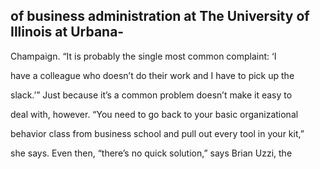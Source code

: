 ## of business administration at The University of Illinois at Urbana-

Champaign. “It is probably the single most common complaint: ‘I

have a colleague who doesn’t do their work and I have to pick up the

slack.’” Just because it’s a common problem doesn’t make it easy to

deal with, however. “You need to go back to your basic organizational

behavior class from business school and pull out every tool in your kit,”

she says. Even then, “there’s no quick solution,” says Brian Uzzi, the